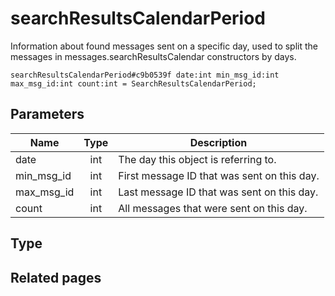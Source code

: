 # searchResultsCalendarPeriod
Information about found messages sent on a specific day, used to split the messages in messages.searchResultsCalendar constructors by days.

```
searchResultsCalendarPeriod#c9b0539f date:int min_msg_id:int max_msg_id:int count:int = SearchResultsCalendarPeriod;
```

## Parameters
| Name | Type | Description |
| ---- | :----: | ----------- |
| date | int | The day this object is referring to. |
| min_msg_id | int | First message ID that was sent on this day. |
| max_msg_id | int | Last message ID that was sent on this day. |
| count | int | All messages that were sent on this day. |


## Type


## Related pages
